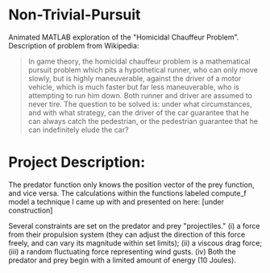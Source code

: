 # Non-Trivial-Pursuit
Animated MATLAB exploration of the "Homicidal Chauffeur Problem". Description of problem from Wikipedia:

>In game theory, the homicidal chauffeur problem is a mathematical pursuit problem which pits a hypothetical runner, who can only move slowly, but is highly maneuverable, against the driver of a motor vehicle, which is much faster but far less maneuverable, who is attempting to run him down. Both runner and driver are assumed to never tire. The question to be solved is: under what circumstances, and with what strategy, can the driver of the car guarantee that he can always catch the pedestrian, or the pedestrian guarantee that he can indefinitely elude the car?
>


# Project Description:

The predator function only knows the position vector of the prey function, and vice versa. The calculations within the functions labeled compute_f model a technique I came up with and presented on here:
[under construction]

Several constraints are set on the predator and prey "projectiles."
  (i) a force from their propulsion system (they can adjust the direction of this force freely, and can vary its magnitude within set limits); 
  (ii) a viscous drag force;  
  (iii) a random fluctuating force representing wind gusts.
  (iv) Both the predator and prey begin with a limited amount of energy (10 Joules).
  
  
